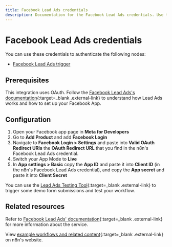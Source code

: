 ```yaml
---
title: Facebook Lead Ads credentials
description: Documentation for the Facebook Lead Ads credentials. Use these credentials to authenticate Facebook Lead Ads in n8n, a workflow automation platform.
---
```


# Facebook Lead Ads credentials

You can use these credentials to authenticate the following nodes:

* [Facebook Lead Ads trigger](/integrations/builtin/trigger-nodes/n8n-nodes-base.facebookleadadstrigger/)

## Prerequisites

This integration uses OAuth. Follow the [Facebook Lead Ads's documentation](https://developers.facebook.com/docs/marketing-api/guides/lead-ads/){:target=_blank .external-link} to understand how Lead Ads works and how to set up your Facebook App.

## Configuration

1. Open your Facebook app page in **Meta for Developers**
2. Go to **Add Product** and add **Facebook Login**
3. Navigate to **Facebook Login > Settings** and paste into **Valid OAuth Redirect URIs** the **OAuth Redirect URL** that you find in the n8n's Facebook Lead Ads credential.
4. Switch your App Mode to **Live**
5. In **App settings > Basic** copy the **App ID** and paste it into **Client ID** (in the n8n's Facebook Lead Ads credential), and copy the **App secret** and paste it into **Client Secret**

You can use the [Lead Ads Testing Tool](https://developers.facebook.com/tools/lead-ads-testing){:target=_blank .external-link} to trigger some demo form submissions and test your workflow.

## Related resources

Refer to [Facebook Lead Ads' documentation](https://developers.facebook.com/docs/marketing-api/guides/lead-ads/){:target=_blank .external-link} for more information about the service.

View [example workflows and related content](https://n8n.io/integrations/facebook-lead-ads-trigger/){:target=_blank .external-link} on n8n's website.


